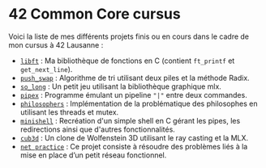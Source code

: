 # 42 Common Core cursus

Voici la liste de mes différents projets finis ou en cours dans le cadre de mon cursus à 42 Lausanne :

- [`libft`](./libft) : Ma bibliothèque de fonctions en C (contient `ft_printf` et `get_next_line`).
- [`push_swap`](./push_swap) : Algorithme de tri utilisant deux piles et la méthode Radix.
- [`so_long`](./so_long) : Un petit jeu utilisant la bibliothèque graphique mlx.
- [`pipex`](./pipex) : Programme émulant un pipeline `"|"` entre deux commandes.
- [`philosophers`](./philosophers) : Implémentation de la problématique des philosophes en utilisant les threads et mutex.
- [`minishell`](./minishell) : Recréation d'un simple shell en C gérant les pipes, les redirections ainsi que d'autres fonctionnalités.
- [`cub3d`](./cub3d) : Un clone de Wolfenstein 3D utilisant le ray casting et la MLX.
- [`net practice`](./net_practice) : Ce projet consiste à résoudre des problèmes liés à la mise en place d’un petit réseau fonctionnel.
